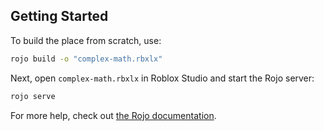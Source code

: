 

## Getting Started
To build the place from scratch, use:

```bash
rojo build -o "complex-math.rbxlx"
```

Next, open `complex-math.rbxlx` in Roblox Studio and start the Rojo server:

```bash
rojo serve
```

For more help, check out [the Rojo documentation](https://rojo.space/docs).

